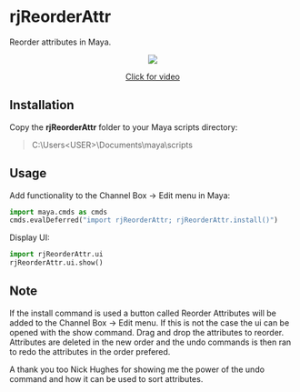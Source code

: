 # rjReorderAttr
Reorder attributes in Maya.

<p align="center"><img src="https://github.com/robertjoosten/rjReorderAttr/blob/master/README.png"></p>
<a href="https://vimeo.com/210495749" target="_blank"><p align="center">Click for video</p></a>

## Installation
Copy the **rjReorderAttr** folder to your Maya scripts directory:
> C:\Users\<USER>\Documents\maya\scripts

## Usage
Add functionality to the Channel Box -> Edit menu in Maya:
```python
import maya.cmds as cmds
cmds.evalDeferred("import rjReorderAttr; rjReorderAttr.install()")
```

Display UI:
```python
import rjReorderAttr.ui
rjReorderAttr.ui.show()
```

## Note
If the install command is used a button called Reorder Attributes will be added to the Channel Box -> Edit menu. If this is not the case the ui can be opened with the show command. Drag and drop the attributes to reorder. Attributes are deleted in the new order and the undo commands is then ran to redo the attributes in the order prefered.

A thank you too Nick Hughes for showing me the power of the undo command and how it can be used to sort attributes.
